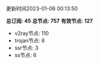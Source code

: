 更新时间2023-01-06 00:13:50

**总订阅: 45**
**总节点: 757**
**有效节点: 127**
- v2ray节点: 110
- trojan节点: 8
- ssr节点: 3
- ss节点: 6
